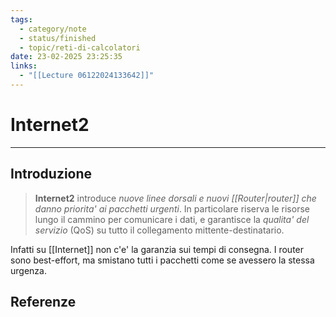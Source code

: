 ```yaml
---
tags:
  - category/note
  - status/finished
  - topic/reti-di-calcolatori
date: 23-02-2025 23:25:35
links:
  - "[[Lecture 06122024133642]]"
---
```

# Internet2
---
## Introduzione
> **Internet2** introduce _nuove linee dorsali e nuovi [[Router|router]] che danno priorita' ai pacchetti urgenti_. In particolare riserva le risorse lungo il cammino per comunicare i dati, e garantisce la _qualita' del servizio_ (QoS) su tutto il collegamento mittente-destinatario.

Infatti su [[Internet]] non c'e' la garanzia sui tempi di consegna. I router sono best-effort, ma smistano tutti i pacchetti come se avessero la stessa urgenza.

## Referenze